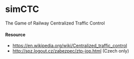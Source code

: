 # simCTC
The Game of Railway Centralized Traffic Control

#### Resource
* https://en.wikipedia.org/wiki/Centralized_traffic_control
* http://spz.logout.cz/zabezpec/ztp-jop.html (Czech only)